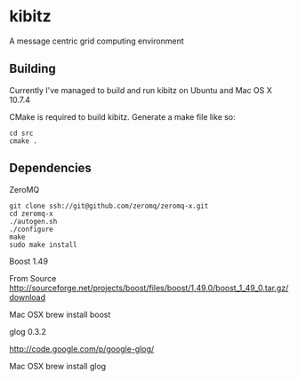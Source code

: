 kibitz
======

A message centric grid computing environment

Building
------------

Currently I've managed to build and run kibitz on Ubuntu and Mac OS X 10.7.4

CMake is required to build kibitz. Generate a make file like so:

```
cd src
cmake .
```

Dependencies
------------

ZeroMQ 
```
git clone ssh://git@github.com/zeromq/zeromq-x.git
cd zeromq-x
./autogen.sh
./configure 
make 
sudo make install
```

Boost 1.49

From Source 
http://sourceforge.net/projects/boost/files/boost/1.49.0/boost_1_49_0.tar.gz/download

Mac OSX
brew install boost

glog 0.3.2

http://code.google.com/p/google-glog/

Mac OSX
brew install glog


